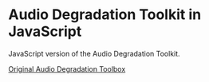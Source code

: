 # Audio Degradation Toolkit in JavaScript

JavaScript version of the Audio Degradation Toolkit.

[Original Audio Degradation Toolbox](https://code.soundsoftware.ac.uk/projects/audio-degradation-toolbox "Audio Degradation Toolkit")


